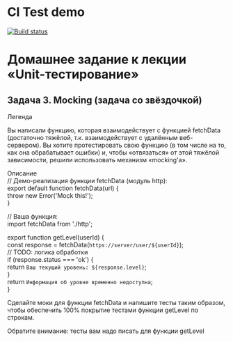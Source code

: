 # CI Test demo

[![Build status](https://ci.appveyor.com/api/projects/status/80x19218o9p3qrfk?svg=true)](https://ci.appveyor.com/project/Natasha01013/hw4-task3-mock)


# Домашнее задание к лекции «Unit-тестирование»   
## Задача 3. Mocking (задача со звёздочкой)

Легенда

Вы написали функцию, которая взаимодействует с функцией fetchData (достаточно тяжёлой, т.к. взаимодействует с удалённым веб-сервером). Вы хотите протестировать свою функцию (в том числе на то, как она обрабатывает ошибки) и, чтобы «отвязаться» от этой тяжёлой зависимости, решили использовать механизм «mocking'а».

Описание   
// Демо-реализация функции fetchData (модуль http):   
export default function fetchData(url) {   
  throw new Error('Mock this!');   
}

// Ваша функция:   
import fetchData from './http';

export function getLevel(userId) {   
  const response = fetchData(`https://server/user/${userId}`);   
    // TODO: логика обработки   
  if (response.status === 'ok') {   
     return `Ваш текущий уровень: ${response.level}`;    
  }   
  return `Информация об уровне временно недоступна`;   
}   

Сделайте моки для функции fetchData и напишите тесты таким образом, чтобы обеспечить 100% покрытие тестами функции getLevel по строкам.

Обратите внимание: тесты вам надо писать для функции getLevel